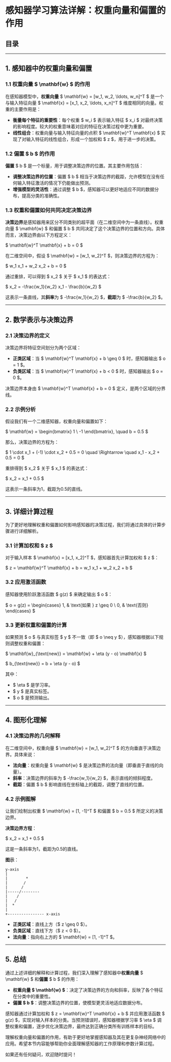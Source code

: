 # 感知器学习算法详解：权重向量和偏置的作用

## 目录

---

## 1. 感知器中的权重向量和偏置

### 1.1 权重向量 $ \mathbf{w} $ 的作用

在感知器模型中，**权重向量** $ \mathbf{w} = [w_1, w_2, \ldots, w_n]^T $ 是一个与输入特征向量 $ \mathbf{x} = [x_1, x_2, \ldots, x_n]^T $ 维度相同的向量。权重的主要作用是：

- **衡量每个特征的重要性**：每个权重 $ w_i $ 表示输入特征 $ x_i $ 对最终决策的影响程度。较大的权重意味着对应的特征在决策过程中更为重要。
- **线性组合**：权重向量与输入特征向量的点积 $ \mathbf{w}^T \mathbf{x} $ 实现了对输入特征的线性组合，形成一个加权和 $ z $，用于进一步的决策。

### 1.2 偏置 $ b $ 的作用

**偏置** $ b $ 是一个标量，用于调整决策边界的位置。其主要作用包括：

- **调整决策边界的位置**：偏置 $ b $ 相当于决策边界的截距，允许模型在没有任何输入特征激活的情况下仍能做出预测。
- **增强模型的灵活性**：通过调整 $ b $，感知器可以更好地适应不同的数据分布，提高分类的准确性。

### 1.3 权重和偏置如何共同决定决策边界

**决策边界**是感知器用来区分不同类别的超平面（在二维空间中为一条直线）。权重向量 $ \mathbf{w} $ 和偏置 $ b $ 共同决定了这个决策边界的位置和方向。具体而言，决策边界由以下方程定义：

$
\mathbf{w}^T \mathbf{x} + b = 0
$

在二维空间中，假设 $ \mathbf{w} = [w_1, w_2]^T $，则决策边界的方程为：

$
w_1 x_1 + w_2 x_2 + b = 0
$

通过重排，可以得到 $ x_2 $ 关于 $ x_1 $ 的表达式：

$
x_2 = -\frac{w_1}{w_2} x_1 - \frac{b}{w_2}
$

这表示一条直线，其**斜率**为 $ -\frac{w_1}{w_2} $，**截距**为 $ -\frac{b}{w_2} $。

---

## 2. 数学表示与决策边界

### 2.1 决策边界的定义

决策边界将特征空间划分为两个区域：

- **正类区域**：当 $ \mathbf{w}^T \mathbf{x} + b \geq 0 $ 时，感知器输出 $ o = 1 $。
- **负类区域**：当 $ \mathbf{w}^T \mathbf{x} + b < 0 $ 时，感知器输出 $ o = 0 $。

决策边界本身由 $ \mathbf{w}^T \mathbf{x} + b = 0 $ 定义，是两个区域的分界线。

### 2.2 示例分析

假设我们有一个二维感知器，权重向量和偏置如下：

$
\mathbf{w} = \begin{bmatrix} 1 \\ -1 \end{bmatrix}, \quad b = 0.5
$

那么，决策边界的方程为：

$
1 \cdot x_1 + (-1) \cdot x_2 + 0.5 = 0 \quad \Rightarrow \quad x_1 - x_2 + 0.5 = 0
$

重排得到 $ x_2 $ 关于 $ x_1 $ 的表达式：

$
x_2 = x_1 + 0.5
$

这表示一条斜率为1，截距为0.5的直线。

---

## 3. 详细计算过程

为了更好地理解权重和偏置如何影响感知器的决策过程，我们将通过具体的计算步骤进行详细解析。

### 3.1 计算加权和 $ z $

对于输入样本 $ \mathbf{x} = [x_1, x_2]^T $，感知器首先计算加权和 $ z $：

$
z = \mathbf{w}^T \mathbf{x} + b = w_1 x_1 + w_2 x_2 + b
$

### 3.2 应用激活函数

感知器使用阶跃激活函数 $ g(z) $ 来确定输出 $ o $：

$
o = g(z) =
\begin{cases}
1, & \text{如果 } z \geq 0 \\
0, & \text{否则}
\end{cases}
$

### 3.3 更新权重和偏置的计算

如果预测 $ o $ 与真实标签 $ y $ 不一致（即 $ o \neq y $），感知器根据以下规则调整权重和偏置：

$
\mathbf{w}_{\text{new}} = \mathbf{w} + \eta (y - o) \mathbf{x}
$

$
b_{\text{new}} = b + \eta (y - o)
$

其中：

- $ \eta $ 是学习率。
- $ y $ 是真实标签。
- $ o $ 是预测输出。

---

## 4. 图形化理解

### 4.1 决策边界的几何解释

在二维空间中，权重向量 $ \mathbf{w} = [w_1, w_2]^T $ 的方向垂直于决策边界。具体来说：

- **法向量**：权重向量 $ \mathbf{w} $ 是决策边界的法向量（即垂直于直线的向量）。
- **斜率**：决策边界的斜率为 $ -\frac{w_1}{w_2} $，表示直线的倾斜程度。
- **截距**：偏置 $ b $ 影响直线在坐标轴上的截距，调整了直线的位置。

### 4.2 示例图解

让我们绘制出权重 $ \mathbf{w} = [1, -1]^T $ 和偏置 $ b = 0.5 $ 所定义的决策边界。

**决策边界方程**：

$
x_2 = x_1 + 0.5
$

这是一条斜率为1，截距为0.5的直线。

**图示**：

```
y-axis
|
|        *
|       /
|      /
|-----/--------
|    /
|   /
|  *
|
+---------------- x-axis
```

- **正类区域**：直线上方（$ z \geq 0 $）。
- **负类区域**：直线下方（$ z < 0 $）。
- **法向量**：指向右上方的 $ \mathbf{w} = [1, -1]^T $。

---

## 5. 总结

通过上述详细的解释和计算过程，我们深入理解了感知器中**权重向量** $ \mathbf{w} $ 和**偏置** $ b $ 的作用：

- **权重向量 $ \mathbf{w} $**：决定了决策边界的方向和斜率，反映了各个特征在分类中的重要性。
- **偏置 $ b $**：调整决策边界的位置，使模型更灵活地适应数据分布。

感知器通过计算加权和 $ z = \mathbf{w}^T \mathbf{x} + b $ 并应用激活函数 $ g(z) $，实现对输入样本的分类。当预测错误时，感知器根据学习率 $ \eta $ 调整权重和偏置，逐步优化决策边界，最终达到正确分类所有训练样本的目标。

理解权重向量和偏置的作用，有助于更好地掌握感知器及其在更复杂神经网络中的应用。希望本节内容能够帮助你全面理解感知器的工作原理和参数计算过程。

如果还有任何疑问，欢迎随时提问！
